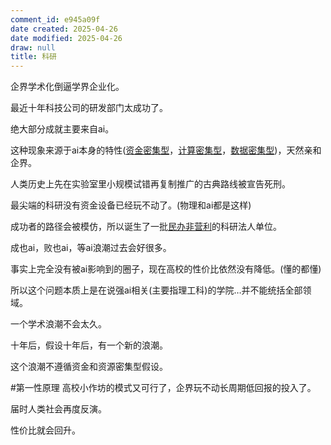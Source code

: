 ```yaml
---
comment_id: e945a09f
date created: 2025-04-26
date modified: 2025-04-26
draw: null
title: 科研
---
```

企界学术化倒逼学界企业化。

最近十年科技公司的研发部门太成功了。

绝大部分成就主要来自ai。

这种现象来源于ai本身的特性([资金密集型](https://zhida.zhihu.com/search?content_id=716158669&content_type=Answer&match_order=1&q=%E8%B5%84%E9%87%91%E5%AF%86%E9%9B%86%E5%9E%8B&zhida_source=entity)，[计算密集型](https://zhida.zhihu.com/search?content_id=716158669&content_type=Answer&match_order=1&q=%E8%AE%A1%E7%AE%97%E5%AF%86%E9%9B%86%E5%9E%8B&zhida_source=entity)，[数据密集型](https://zhida.zhihu.com/search?content_id=716158669&content_type=Answer&match_order=1&q=%E6%95%B0%E6%8D%AE%E5%AF%86%E9%9B%86%E5%9E%8B&zhida_source=entity))，天然亲和企界。

人类历史上先在实验室里小规模试错再复制推广的古典路线被宣告死刑。

最尖端的科研没有资金设备已经玩不动了。(物理和ai都是这样)

成功者的路径会被模仿，所以诞生了一批[民办非营利](https://zhida.zhihu.com/search?content_id=716158669&content_type=Answer&match_order=1&q=%E6%B0%91%E5%8A%9E%E9%9D%9E%E8%90%A5%E5%88%A9&zhida_source=entity)的科研法人单位。

成也ai，败也ai，等ai浪潮过去会好很多。

事实上完全没有被ai影响到的圈子，现在高校的性价比依然没有降低。(懂的都懂)

所以这个问题本质上是在说强ai相关(主要指理工科)的学院…并不能统括全部领域。

一个学术浪潮不会太久。

十年后，假设十年后，有一个新的浪潮。

这个浪潮不遵循资金和资源密集型假设。

#第一性原理  高校小作坊的模式又可行了，企界玩不动长周期低回报的投入了。

届时人类社会再度反演。

性价比就会回升。

  
  
